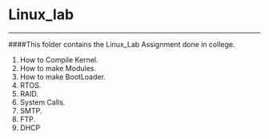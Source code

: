 # Linux_lab
---------------------
####This folder contains the Linux_Lab Assignment done in college.

1. How to Compile Kernel.
2. How to make Modules.
3. How to make BootLoader.
4. RTOS.
5. RAID.
6. System Calls.
7. SMTP.
8. FTP.
9. DHCP
